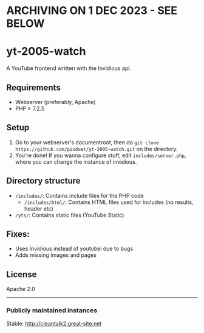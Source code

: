 # ARCHIVING ON 1 DEC 2023 - SEE BELOW

# yt-2005-watch  
A YouTube frontend written with the Invidious api.  

## Requirements
- Webserver (preferably, Apache)
- PHP ≥ 7.2.5

## Setup  
1. Go to your webserver's documentroot, then do `git clone https://github.com/pixdoet/yt-2005-watch.git` on the directory.  
2. You're done! If you wanna configure stuff, edit `includes/server.php`, where you can change the instance of invidious.  

## Directory structure
- `/includes/`: Contains include files for the PHP code
    - `/includes/html/`: Contains HTML files used for includes (no results, header etc)
- `/yts/`: Contains static files (YouTube Static)

## Fixes:
- Uses Invidious instead of youtubei due to bugs
- Adds missing images and pages

## License  
Apache 2.0

---

### Publicly maintained instances
Stable: http://cleantalk2.great-site.net
